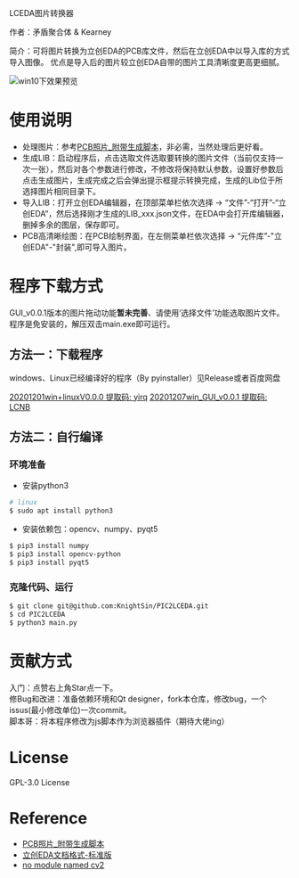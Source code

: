 LCEDA图片转换器

作者：矛盾聚合体 & Kearney

简介：可将图片转换为立创EDA的PCB库文件，然后在立创EDA中以导入库的方式导入图像。
优点是导入后的图片较立创EDA自带的图片工具清晰度更高更细腻。

![win10下效果预览](https://image.lceda.cn/pullimage/2sn0T1YLOZSa1gTZYOoLbB2pJrnzIGx8H9TDlWlr.png)

# 使用说明
- 处理图片：参考[PCB照片_附带生成脚本](https://lceda.cn/Knight_Sin/PCBzhao-pian)，非必需，当然处理后更好看。
- 生成LIB：启动程序后，点击选取文件选取要转换的图片文件（当前仅支持一次一张），然后对各个参数进行修改，不修改将保持默认参数，设置好参数后点击生成图片，生成完成之后会弹出提示框提示转换完成，生成的Lib位于所选择图片相同目录下。  
- 导入LIB：打开立创EDA编辑器，在顶部菜单栏依次选择 -> “文件”-“打开”-“立创EDA”，然后选择刚才生成的LIB_xxx.json文件，在EDA中会打开库编辑器，删掉多余的图层，保存即可。
- PCB高清晰绘图：在PCB绘制界面，在左侧菜单栏依次选择 -> “元件库”-"立创EDA"-"封装",即可导入图片。
# 程序下载方式
GUI_v0.0.1版本的图片拖动功能**暂未完善**、请使用‘选择文件’功能选取图片文件。程序是免安装的，解压双击main.exe即可运行。

## 方法一：下载程序
windows、Linux已经编译好的程序（By pyinstaller）见Release或者百度网盘

[20201201win+linuxV0.0.0 提取码: yirq](https://pan.baidu.com/s/1uG6g0DEBkowuJXRK9za9VA)
[20201207win_GUI_v0.0.1  提取码: LCNB](https://pan.baidu.com/s/13-7_hlm7JqN-HB11WSxHig)

## 方法二：自行编译
### 环境准备
- 安装python3
```bash
# linux
$ sudo apt install python3
```
- 安装依赖包：opencv、numpy、pyqt5
```bash
$ pip3 install numpy
$ pip3 install opencv-python
$ pip3 install pyqt5
```
### 克隆代码、运行
```bash
$ git clone git@github.com:KnightSin/PIC2LCEDA.git
$ cd PIC2LCEDA
$ python3 main.py
```
# 贡献方式
入门：点赞右上角Star点一下。  
修Bug和改进：准备依赖环境和Qt designer，fork本仓库，修改bug，一个issus(最小修改单位)一次commit。  
脚本哥：将本程序修改为js脚本作为浏览器插件（期待大佬ing）
# License
GPL-3.0 License
# Reference
- [PCB照片_附带生成脚本](https://lceda.cn/Knight_Sin/PCBzhao-pian)
- [立创EDA文档格式-标准版](https://docs.lceda.cn/cn/DocumentFormat/EasyEDA-Format-Standard/index.html)
- [no module named cv2](https://www.cnblogs.com/zjutzz/p/11944662.html)
